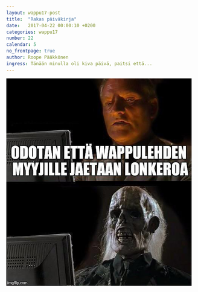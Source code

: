 ```yaml
---
layout: wappu17-post
title:  "Rakas päiväkirja"
date:   2017-04-22 00:00:10 +0200
categories: wappu17
number: 22
calendar: 5
no_frontpage: true
author: Roope Pääkkönen
ingress: Tänään minulla oli kiva päivä, paitsi että...
---
```


![asdsad](/static/2017-wappu/lonkero.jpg)
